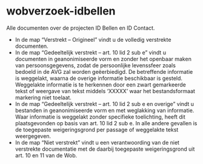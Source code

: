 # wobverzoek-idbellen
Alle documenten over de projecten ID Bellen en ID Contact.

-	In de map “Verstrekt – Origineel” vindt u de volledig verstrekte documenten.
-	In de map “Gedeeltelijk verstrekt – art. 10 lid 2 sub e” vindt u documenten in geanonimiseerde vorm en zonder het openbaar maken van persoonsgegevens, zodat de persoonlijke levenssfeer zoals bedoeld in de AVG zal worden geëerbiedigd. De betreffende informatie is weggelakt, waarna de overige informatie beschikbaar is gesteld. Weggelakte informatie is te herkennen door een zwart gemarkeerde tekst of weergave van tekst middels ‘XXXXX’ waar het bestandsformaat markering niet toelaat.
-	In de map “Gedeeltelijk verstrekt – art. 10 lid 2 sub e en overige” vindt u bestanden in geanonimiseerde vorm en met weglakking van informatie. Waar informatie is weggelakt zonder specifieke toelichting, heeft dit plaatsgevonden op basis van art. 10 lid 2 sub e. In alle andere gevallen is de toegepaste weigeringsgrond per passage of weggelakte tekst weergegeven.
-	In de map “Niet verstrekt” vindt u een verantwoording van de niet verstrekte documentatie met de daarbij toegepaste weigeringsgrond uit art.  10 en 11 van de Wob.
